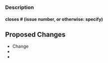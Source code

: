 ### Description

#### closes # (issue number, or otherwise: specify)

## Proposed Changes

  - Change
  - 
  -
  